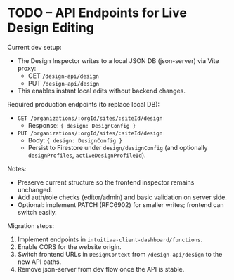 # TODO – API Endpoints for Live Design Editing

Current dev setup:
- The Design Inspector writes to a local JSON DB (json-server) via Vite proxy:
  - GET `/design-api/design`
  - PUT `/design-api/design`
- This enables instant local edits without backend changes.

Required production endpoints (to replace local DB):
- `GET /organizations/:orgId/sites/:siteId/design`
  - Response: `{ design: DesignConfig }`
- `PUT /organizations/:orgId/sites/:siteId/design`
  - Body: `{ design: DesignConfig }`
  - Persist to Firestore under `design/designConfig` (and optionally `designProfiles`, `activeDesignProfileId`).

Notes:
- Preserve current structure so the frontend inspector remains unchanged.
- Add auth/role checks (editor/admin) and basic validation on server side.
- Optional: implement PATCH (RFC6902) for smaller writes; frontend can switch easily.

Migration steps:
1) Implement endpoints in `intuitiva-client-dashboard/functions`.
2) Enable CORS for the website origin.
3) Switch frontend URLs in `DesignContext` from `/design-api/design` to the new API paths.
4) Remove json-server from dev flow once the API is stable.


